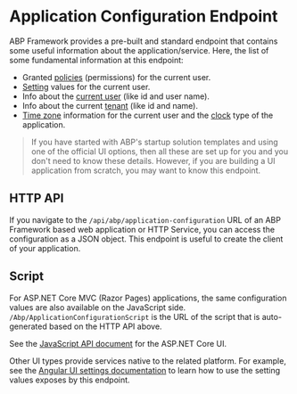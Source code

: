 # Application Configuration Endpoint

ABP Framework provides a pre-built and standard endpoint that contains some useful information about the application/service. Here, the list of some fundamental information at this endpoint:

* Granted [policies](../../fundamentals/authorization.md) (permissions) for the current user.
* [Setting](../../fundamentals/settings.md) values for the current user.
* Info about the [current user](../../infrastructure/current-user.md) (like id and user name).
* Info about the current [tenant](../../architecture/multi-tenancy) (like id and name).
* [Time zone](../../infrastructure/timing.md) information for the current user and the [clock](../../infrastructure/timing.md) type of the application.

> If you have started with ABP's startup solution templates and using one of the official UI options, then all these are set up for you and you don't need to know these details. However, if you are building a UI application from scratch, you may want to know this endpoint.

## HTTP API

If you navigate to the `/api/abp/application-configuration` URL of an ABP Framework based web application or HTTP Service, you can access the configuration as a JSON object. This endpoint is useful to create the client of your application.

## Script

For ASP.NET Core MVC (Razor Pages) applications, the same configuration values are also available on the JavaScript side. `/Abp/ApplicationConfigurationScript` is the URL of the script that is auto-generated based on the HTTP API above.

See the [JavaScript API document](../../ui/mvc-razor-pages/javascript-api) for the ASP.NET Core UI.

Other UI types provide services native to the related platform. For example, see the [Angular UI settings documentation](../../ui/angular/settings.md) to learn how to use the setting values exposes by this endpoint.

